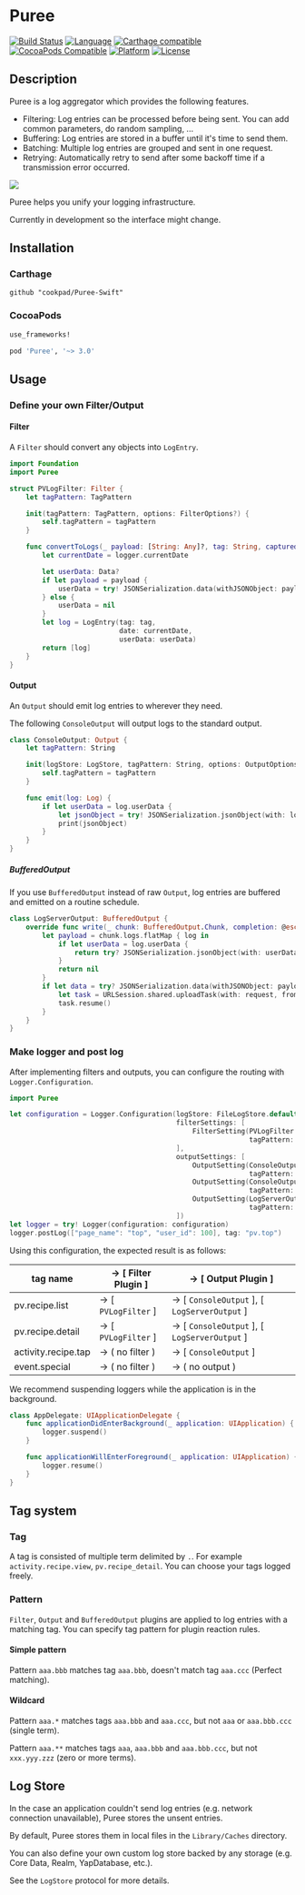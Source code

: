 # Puree

[![Build Status](https://travis-ci.org/cookpad/Puree-Swift.svg?branch=master)](https://travis-ci.org/cookpad/Puree-Swift)
[![Language](https://img.shields.io/badge/language-Swift%204.0.2-orange.svg)](https://swift.org)
[![Carthage compatible](https://img.shields.io/badge/Carthage-compatible-4BC51D.svg?style=flat)](https://github.com/Carthage/Carthage) 
[![CocoaPods Compatible](https://img.shields.io/cocoapods/v/Puree.svg)](http://cocoadocs.org/docsets/Puree)
[![Platform](https://img.shields.io/cocoapods/p/Puree.svg?style=flat)](http://cocoadocs.org/docsets/Puree)
[![License](https://cocoapod-badges.herokuapp.com/l/Puree/badge.svg)](https://github.com/cookpad/Puree-Swift/blob/master/LICENSE)

## Description

Puree is a log aggregator which provides the following features.

- Filtering: Log entries can be processed before being sent. You can add common parameters, do random sampling, ...
- Buffering: Log entries are stored in a buffer until it's time to send them.
- Batching: Multiple log entries are grouped and sent in one request.
- Retrying: Automatically retry to send after some backoff time if a transmission error occurred.

![](./Documentation/overview.png)

Puree helps you unify your logging infrastructure.

Currently in development so the interface might change.

## Installation

### Carthage

```
github "cookpad/Puree-Swift"
```

### CocoaPods

```ruby
use_frameworks!

pod 'Puree', '~> 3.0'
```

## Usage

### Define your own Filter/Output

#### Filter

A `Filter` should convert any objects into `LogEntry`.

```swift
import Foundation
import Puree

struct PVLogFilter: Filter {
    let tagPattern: TagPattern

    init(tagPattern: TagPattern, options: FilterOptions?) {
        self.tagPattern = tagPattern
    }

    func convertToLogs(_ payload: [String: Any]?, tag: String, captured: String?, logger: Logger) -> Set<LogEntry> {
        let currentDate = logger.currentDate

        let userData: Data?
        if let payload = payload {
            userData = try! JSONSerialization.data(withJSONObject: payload)
        } else {
            userData = nil
        }
        let log = LogEntry(tag: tag,
                           date: currentDate,
                           userData: userData)
        return [log]
    }
}
```

#### Output

An `Output` should emit log entries to wherever they need.

The following `ConsoleOutput` will output logs to the standard output.

```swift
class ConsoleOutput: Output {
    let tagPattern: String

    init(logStore: LogStore, tagPattern: String, options: OutputOptions?) {
        self.tagPattern = tagPattern
    }

    func emit(log: Log) {
        if let userData = log.userData {
            let jsonObject = try! JSONSerialization.jsonObject(with: log.userData)
            print(jsonObject)
        }
    }
}
```

##### BufferedOutput

If you use `BufferedOutput` instead of raw `Output`, log entries are buffered and emitted on a routine schedule.

```swift
class LogServerOutput: BufferedOutput {
    override func write(_ chunk: BufferedOutput.Chunk, completion: @escaping (Bool) -> Void) {
        let payload = chunk.logs.flatMap { log in
            if let userData = log.userData {
                return try? JSONSerialization.jsonObject(with: userData, options: [])
            }
            return nil
        }
        if let data = try? JSONSerialization.data(withJSONObject: payload, options: []) {
            let task = URLSession.shared.uploadTask(with: request, from: data)
            task.resume()
        }
    }
}
```

### Make logger and post log

After implementing filters and outputs, you can configure the routing with `Logger.Configuration`.

```swift
import Puree

let configuration = Logger.Configuration(logStore: FileLogStore.default,
                                         filterSettings: [
                                             FilterSetting(PVLogFilter.self,
                                                           tagPattern: TagPattern(string: "pv.**")!),
                                         ],
                                         outputSettings: [
                                             OutputSetting(ConsoleOutput.self,
                                                           tagPattern: TagPattern(string: "activity.**")!),
                                             OutputSetting(ConsoleOutput.self,
                                                           tagPattern: TagPattern(string: "pv.**")!),
                                             OutputSetting(LogServerOutput.self,
                                                           tagPattern: TagPattern(string: "pv.**")!),
                                         ])
let logger = try! Logger(configuration: configuration)
logger.postLog(["page_name": "top", "user_id": 100], tag: "pv.top")
```

Using this configuration, the expected result is as follows:

|tag name              |-> [ Filter Plugin ] |-> [ Output Plugin ] |
|----------------------|---------------------|---------------------|
|pv.recipe.list        |-> [ `PVLogFilter` ] |-> [ `ConsoleOutput` ], [ `LogServerOutput` ]|
|pv.recipe.detail      |-> [ `PVLogFilter` ] |-> [ `ConsoleOutput` ], [ `LogServerOutput` ]|
|activity.recipe.tap   |-> ( no filter )     |-> [ `ConsoleOutput` ] |
|event.special         |-> ( no filter )     |-> ( no output ) |


We recommend suspending loggers while the application is in the background.

```swift
class AppDelegate: UIApplicationDelegate {
    func applicationDidEnterBackground(_ application: UIApplication) {
        logger.suspend()
    }

    func applicationWillEnterForeground(_ application: UIApplication) {
        logger.resume()
    }
}
```

## Tag system

### Tag

A tag is consisted of multiple term delimited by `.`.
For example `activity.recipe.view`, `pv.recipe_detail`.
You can choose your tags logged freely.

### Pattern

`Filter`, `Output` and `BufferedOutput` plugins are applied to log entries with a matching tag.
You can specify tag pattern for plugin reaction rules.

#### Simple pattern

Pattern `aaa.bbb` matches tag `aaa.bbb`, doesn't match tag `aaa.ccc` (Perfect matching).

#### Wildcard

Pattern `aaa.*` matches tags `aaa.bbb` and `aaa.ccc`, but not `aaa` or `aaa.bbb.ccc` (single term).

Pattern `aaa.**` matches tags `aaa`, `aaa.bbb` and `aaa.bbb.ccc`, but not `xxx.yyy.zzz` (zero or more terms).

## Log Store

In the case an application couldn't send log entries (e.g. network connection unavailable), Puree stores the unsent entries.

By default, Puree stores them in local files in the `Library/Caches` directory.

You can also define your own custom log store backed by any storage (e.g. Core Data, Realm, YapDatabase, etc.).

See the `LogStore` protocol for more details.

